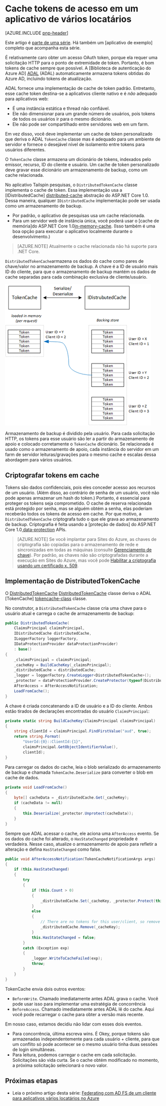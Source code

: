 <properties
   pageTitle="Cache tokens de acesso em um aplicativo de vários locatários | Microsoft Azure"
   description="Cache tokens de acesso usados para chamar um Web API de back-end"
   services=""
   documentationCenter="na"
   authors="MikeWasson"
   manager="roshar"
   editor=""
   tags=""/>

<tags
   ms.service="guidance"
   ms.devlang="dotnet"
   ms.topic="article"
   ms.tgt_pltfrm="na"
   ms.workload="na"
   ms.date="02/16/2016"
   ms.author="mwasson"/>


# <a name="caching-access-tokens-in-a-multitenant-application"></a>Cache tokens de acesso em um aplicativo de vários locatários

[AZURE.INCLUDE [pnp-header](../../includes/guidance-pnp-header-include.md)]

Este artigo é [parte de uma série]. Há também um [aplicativo de exemplo] completo que acompanha esta série.

É relativamente caro obter um acesso OAuth token, porque ela requer uma solicitação HTTP para o ponto de extremidade de token. Portanto, é bom tokens de cache sempre que possível. A [Biblioteca de autenticação do Azure AD] [ ADAL] (ADAL) automaticamente armazena tokens obtidas do Azure AD, incluindo tokens de atualização.

ADAL fornece uma implementação de cache de token padrão. Entretanto, esse cache token destina-se a aplicativos cliente nativo e é _não_ adequado para aplicativos web:

-   É uma instância estática e thread não confiável.
-   Ele não dimensionar para um grande número de usuários, pois tokens de todos os usuários ir para o mesmo dicionário.
-   Ele não pode ser compartilhado entre servidores web em um farm.

Em vez disso, você deve implementar um cache de token personalizado que deriva o ADAL `TokenCache` classe mas é adequado para um ambiente de servidor e fornece o desejável nível de isolamento entre tokens para usuários diferentes.

O `TokenCache` classe armazena um dicionário de tokens, indexados pelo emissor, recurso, ID do cliente e usuário. Um cache de token personalizado deve gravar esse dicionário um armazenamento de backup, como um cache relacionada.

No aplicativo Tailspin pesquisas, o `DistributedTokenCache` classe implementa o cache de token. Essa implementação usa a [IDistributedCache] [ distributed-cache] abstração do ASP.NET Core 1.0. Dessa maneira, qualquer `IDistributedCache` implementação pode ser usada como um armazenamento de backup.

-   Por padrão, o aplicativo de pesquisas usa um cache relacionada.
-   Para um servidor web de instância única, você poderá usar o [cache de memória]do ASP.NET Core 1.0[in-memory-cache]. (Isso também é uma boa opção para executar o aplicativo localmente durante o desenvolvimento.)

> [AZURE.NOTE] Atualmente o cache relacionada não há suporte para .NET Core.

`DistributedTokenCache`armazena os dados do cache como pares de chave/valor no armazenamento de backup. A chave é a ID de usuário mais ID do cliente, para que o armazenamento de backup mantém os dados de cache separadas para cada combinação exclusiva de cliente/usuário.

![Cache de token](media/guidance-multitenant-identity/token-cache.png)

Armazenamento de backup é dividido pela usuário. Para cada solicitação HTTP, os tokens para esse usuário são ler a partir do armazenamento de apoio e colocado corretamente o `TokenCache` dicionário. Se relacionada é usado como o armazenamento de apoio, cada instância do servidor em um farm de servidor leituras/gravações para o mesmo cache e escalas dessa abordagem para vários usuários.

## <a name="encrypting-cached-tokens"></a>Criptografar tokens em cache

Tokens são dados confidenciais, pois eles conceder acesso aos recursos de um usuário. (Além disso, ao contrário de senha de um usuário, você não pode apenas armazenar um hash do token.) Portanto, é essencial para proteger os tokens seja comprometido. O cache de reserva relacionada está protegido por senha, mas se alguém obtém a senha, elas poderiam receberão todos os tokens de acesso em cache. Por que motivo, a `DistributedTokenCache` criptografa tudo o que ele grava ao armazenamento de backup. Criptografia é feita usando a [proteção de dados] do ASP.NET Core 1.0[ data-protection] APIs.

> [AZURE.NOTE] Se você implantar para Sites do Azure, as chaves de criptografia são copiadas para o armazenamento de rede e sincronizadas em todas as máquinas (consulte [Gerenciamento de chave][key-management]). Por padrão, as chaves não são criptografadas durante a execução em Sites do Azure, mas você pode [Habilitar a criptografia usando um certificado x. 509][x509-cert-encryption].


## <a name="distributedtokencache-implementation"></a>Implementação de DistributedTokenCache

O [DistributedTokenCache] [ DistributedTokenCache] classe deriva o ADAL [TokenCache] [ tokencache-class] classe.

No construtor, a `DistributedTokenCache` classe cria uma chave para o usuário atual e carrega o cache de armazenamento de backup:

```csharp
public DistributedTokenCache(
    ClaimsPrincipal claimsPrincipal,
    IDistributedCache distributedCache,
    ILoggerFactory loggerFactory,
    IDataProtectionProvider dataProtectionProvider)
    : base()
{
    _claimsPrincipal = claimsPrincipal;
    _cacheKey = BuildCacheKey(_claimsPrincipal);
    _distributedCache = distributedCache;
    _logger = loggerFactory.CreateLogger<DistributedTokenCache>();
    _protector = dataProtectionProvider.CreateProtector(typeof(DistributedTokenCache).FullName);
    AfterAccess = AfterAccessNotification;
    LoadFromCache();
}
```

A chave é criada concatenando a ID de usuário e a ID do cliente. Ambos estão tirados de declarações encontradas do usuário `ClaimsPrincipal`:

```csharp
private static string BuildCacheKey(ClaimsPrincipal claimsPrincipal)
{
    string clientId = claimsPrincipal.FindFirstValue("aud", true);
    return string.Format(
        "UserId:{0}::ClientId:{1}",
        claimsPrincipal.GetObjectIdentifierValue(),
        clientId);
}
```

Para carregar os dados do cache, leia o blob serializado do armazenamento de backup e chamada `TokenCache.Deserialize` para converter o blob em cache de dados.

```csharp
private void LoadFromCache()
{
    byte[] cacheData = _distributedCache.Get(_cacheKey);
    if (cacheData != null)
    {
        this.Deserialize(_protector.Unprotect(cacheData));
    }
}
```

Sempre que ADAL acessar o cache, ele aciona uma `AfterAccess` evento. Se os dados do cache foi alterado, o `HasStateChanged` propriedade é verdadeira. Nesse caso, atualize o armazenamento de apoio para refletir a alteração e defina `HasStateChanged` como false.

```csharp
public void AfterAccessNotification(TokenCacheNotificationArgs args)
{
    if (this.HasStateChanged)
    {
        try
        {
            if (this.Count > 0)
            {
                _distributedCache.Set(_cacheKey, _protector.Protect(this.Serialize()));
            }
            else
            {
                // There are no tokens for this user/client, so remove the item from the cache.
                _distributedCache.Remove(_cacheKey);
            }
            this.HasStateChanged = false;
        }
        catch (Exception exp)
        {
            _logger.WriteToCacheFailed(exp);
            throw;
        }
    }
}
```

TokenCache envia dois outros eventos:

- `BeforeWrite`. Chamado imediatamente antes ADAL grava o cache. Você pode usar isso para implementar uma estratégia de concorrência
- `BeforeAccess`. Chamado imediatamente antes ADAL lê do cache. Aqui você pode recarregar o cache para obter a versão mais recente.

Em nosso caso, estamos decidiu não lidar com esses dois eventos.

- Para concorrência, última escreva wins. É Okey, porque tokens são armazenadas independentemente para cada usuário + cliente, para que um conflito só pode acontecer se o mesmo usuário tinha duas sessões de login simultâneas.
- Para leitura, podemos carregar o cache em cada solicitação. Solicitações são vida curta. Se o cache obtém modificado no momento, a próxima solicitação selecionará o novo valor.

## <a name="next-steps"></a>Próximas etapas

- Leia o próximo artigo desta série: [Federating com AD FS de um cliente para aplicativos vários locatários no Azure][adfs]

<!-- links -->
[ADAL]: https://msdn.microsoft.com/library/azure/jj573266.aspx
[adfs]: guidance-multitenant-identity-adfs.md
[data-protection]: https://docs.asp.net/en/latest/security/data-protection/index.html
[distributed-cache]: https://docs.asp.net/en/latest/fundamentals/distributed-cache.html
[DistributedTokenCache]: https://github.com/Azure-Samples/guidance-identity-management-for-multitenant-apps/blob/master/src/Tailspin.Surveys.TokenStorage/DistributedTokenCache.cs
[key-management]: https://docs.asp.net/en/latest/security/data-protection/configuration/default-settings.html
[in-memory-cache]: https://docs.asp.net/en/latest/fundamentals/caching.html
[tokencache-class]: https://msdn.microsoft.com/library/azure/microsoft.identitymodel.clients.activedirectory.tokencache.aspx
[x509-cert-encryption]: https://docs.asp.net/en/latest/security/data-protection/implementation/key-encryption-at-rest.html#x-509-certificate
[parte de uma série]: guidance-multitenant-identity.md
[exemplo de aplicativo]: https://github.com/Azure-Samples/guidance-identity-management-for-multitenant-apps
